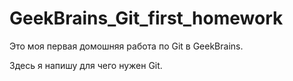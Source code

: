 # GeekBrains_Git_first_homework

Это моя первая домошняя работа по Git в GeekBrains.

Здесь я напишу для чего нужен Git. 


